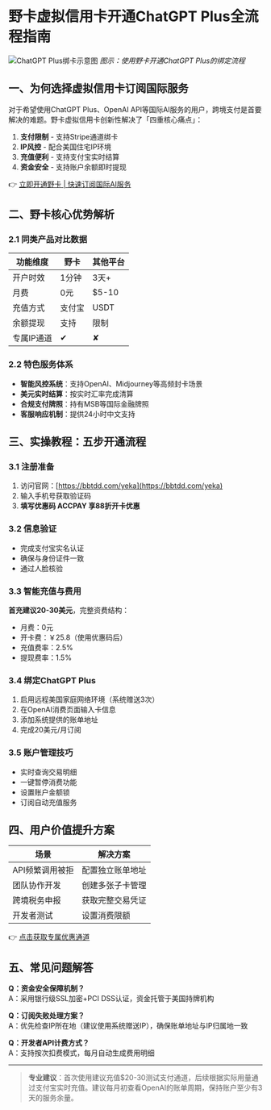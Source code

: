# 野卡虚拟信用卡开通ChatGPT Plus全流程指南

![ChatGPT Plus绑卡示意图](https://bbtdd.com/wp-content/uploads/img/673002002.webp)
*图示：使用野卡开通ChatGPT Plus的绑定流程*

## 一、为何选择虚拟信用卡订阅国际服务
对于希望使用ChatGPT Plus、OpenAI API等国际AI服务的用户，跨境支付是首要解决的难题。野卡虚拟信用卡创新性解决了「四重核心痛点」：
1. **支付限制** - 支持Stripe通道绑卡
2. **IP风控** - 配合美国住宅IP环境
3. **充值便利** - 支持支付宝实时结算
4. **资金安全** - 支持账户余额即时提现

👉 [立即开通野卡 | 快速订阅国际AI服务](https://bbtdd.com/yeka)

## 二、野卡核心优势解析
### 2.1 同类产品对比数据
| 功能维度       | 野卡 | 其他平台 |
|----------------|----------|----------|
| 开户时效       | 1分钟    | 3天+     |
| 月费           | 0元      | $5-10    |
| 充值方式       | 支付宝   | USDT     |
| 余额提现       | 支持     | 限制     |
| 专属IP通道     | ✔        | ✘        |

### 2.2 特色服务体系
- **智能风控系统**：支持OpenAI、Midjourney等高频封卡场景
- **美元实时结算**：按实时汇率完成清算
- **合规支付牌照**：持有MSB等国际金融牌照
- **客服响应机制**：提供24小时中文支持

## 三、实操教程：五步开通流程
### 3.1 注册准备
1. 访问官网：[https://bbtdd.com/yeka](https://bbtdd.com/yeka)
2. 输入手机号获取验证码
3. **填写优惠码 ACCPAY 享88折开卡优惠**

### 3.2 信息验证
- 完成支付宝实名认证
- 确保与身份证件一致
- 通过人脸核验

### 3.3 智能充值与费用
**首充建议20-30美元**，完整资费结构：
- 月费：0元
- 开卡费：￥25.8（使用优惠码后）
- 充值费率：2.5%
- 提现费率：1.5%

### 3.4 绑定ChatGPT Plus
1. 启用远程美国家庭网络环境（系统赠送3次）
2. 在OpenAI消费页面输入卡信息
3. 添加系统提供的账单地址
4. 完成20美元/月订阅

### 3.5 账户管理技巧
- 实时查询交易明细
- 一键暂停消费功能
- 设置账户金额锁
- 订阅自动充值服务

## 四、用户价值提升方案
**场景** | **解决方案** 
---|---
API频繁调用被拒 | 配置独立账单地址
团队协作开发 | 创建多张子卡管理
跨境税务申报 | 获取完整交易凭证
开发者测试 | 设置消费限额

👉 [点击获取专属优惠通道](https://bbtdd.com/yeka)

## 五、常见问题解答
**Q：资金安全保障机制？**<br>
A：采用银行级SSL加密+PCI DSS认证，资金托管于美国持牌机构

**Q：订阅失败处理方案？**<br>
A：优先检查IP所在地（建议使用系统赠送IP），确保账单地址与IP归属地一致

**Q：开发者API计费方式？**<br>
A：支持按次扣费模式，每月自动生成费用明细

---

> **专业建议**：首次使用建议充值$20-30测试支付通道，后续根据实际用量通过支付宝实时充值。建议每月初查看OpenAI的账单周期，保持账户至少有3天的服务余量。